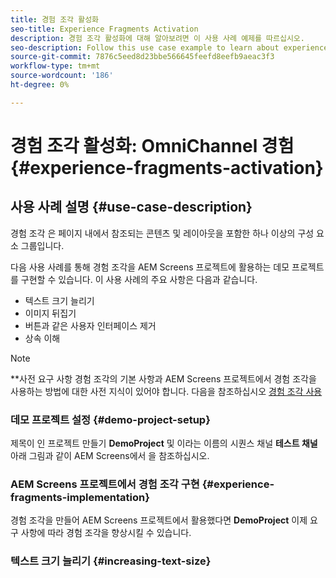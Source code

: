 ```yaml
---
title: 경험 조각 활성화
seo-title: Experience Fragments Activation
description: 경험 조각 활성화에 대해 알아보려면 이 사용 사례 예제를 따르십시오.
seo-description: Follow this use case example to learn about experience fragments activation.
source-git-commit: 7876c5eed8d23bbe566645feefd8eefb9aeac3f3
workflow-type: tm+mt
source-wordcount: '186'
ht-degree: 0%

---
```



# 경험 조각 활성화: OmniChannel 경험 {#experience-fragments-activation}

## 사용 사례 설명 {#use-case-description}

경험 조각 은 페이지 내에서 참조되는 콘텐츠 및 레이아웃을 포함한 하나 이상의 구성 요소 그룹입니다.

다음 사용 사례를 통해 경험 조각을 AEM Screens 프로젝트에 활용하는 데모 프로젝트를 구현할 수 있습니다. 이 사용 사례의 주요 사항은 다음과 같습니다.

* 텍스트 크기 늘리기
* 이미지 뒤집기
* 버튼과 같은 사용자 인터페이스 제거
* 상속 이해

>[!NOTE]
>**사전 요구 사항
>경험 조각의 기본 사항과 AEM Screens 프로젝트에서 경험 조각을 사용하는 방법에 대한 사전 지식이 있어야 합니다. 다음을 참조하십시오 [경험 조각 사용](/help/user-guide/experience-fragments-in-screens.md)

### 데모 프로젝트 설정 {#demo-project-setup}

제목이 인 프로젝트 만들기 **DemoProject** 및 이라는 이름의 시퀀스 채널 **테스트 채널** 아래 그림과 같이 AEM Screens에서 을 참조하십시오.

### AEM Screens 프로젝트에서 경험 조각 구현 {#experience-fragments-implementation}

경험 조각을 만들어 AEM Screens 프로젝트에서 활용했다면 **DemoProject** 이제 요구 사항에 따라 경험 조각을 향상시킬 수 있습니다.

### 텍스트 크기 늘리기 {#increasing-text-size}






